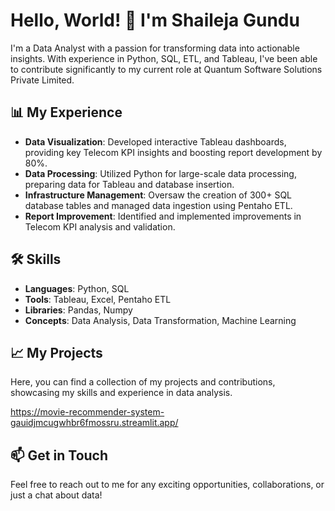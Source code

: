 # Hello, World! 👋 I'm Shaileja Gundu

I'm a Data Analyst with a passion for transforming data into actionable insights. With experience in Python, SQL, ETL, and Tableau, I've been able to contribute significantly to my current role at Quantum Software Solutions Private Limited.

## 📊 My Experience

- **Data Visualization**: Developed interactive Tableau dashboards, providing key Telecom KPI insights and boosting report development by 80%.
- **Data Processing**: Utilized Python for large-scale data processing, preparing data for Tableau and database insertion.
- **Infrastructure Management**: Oversaw the creation of 300+ SQL database tables and managed data ingestion using Pentaho ETL.
- **Report Improvement**: Identified and implemented improvements in Telecom KPI analysis and validation.

## 🛠️ Skills

- **Languages**: Python, SQL
- **Tools**: Tableau, Excel, Pentaho ETL
- **Libraries**: Pandas, Numpy
- **Concepts**: Data Analysis, Data Transformation, Machine Learning

## 📈 My Projects

Here, you can find a collection of my projects and contributions, showcasing my skills and experience in data analysis.

https://movie-recommender-system-gauidjmcugwhbr6fmossru.streamlit.app/

## 📫 Get in Touch

Feel free to reach out to me for any exciting opportunities, collaborations, or just a chat about data!


